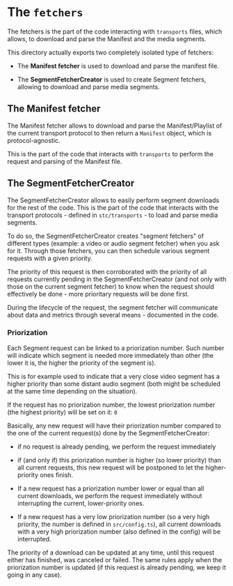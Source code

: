 # The `fetchers` ###############################################################

The fetchers is the part of the code interacting with `transports` files, which
allows, to download and parse the Manifest and the media segments.

This directory actually exports two completely isolated type of fetchers:

  - The __Manifest fetcher__ is used to download and parse the manifest file.

  - The __SegmentFetcherCreator__ is used to create Segment fetchers,
    allowing to download and parse media segments.



## The Manifest fetcher ########################################################

The Manifest fetcher allows to download and parse the Manifest/Playlist of the
current transport protocol to then return a `Manifest` object, which is
protocol-agnostic.

This is the part of the code that interacts with `transports` to perform the
request and parsing of the Manifest file.



## The SegmentFetcherCreator ###################################################

The SegmentFetcherCreator allows to easily perform segment downloads for the
rest of the code.
This is the part of the code that interacts with the transport protocols -
defined in `stc/transports` - to load and parse media segments.

To do so, the SegmentFetcherCreator creates "segment fetchers" of different
types (example: a video or audio segment fetcher) when you ask for it.
Through those fetchers, you can then schedule various segment requests with a
given priority.

The priority of this request is then corroborated with the priority of all
requests currently pending in the SegmentFetcherCreator (and not only with
those on the current segment fetcher) to know when the request should
effectively be done - more prioritary requests will be done first.

During the lifecycle of the request, the segment fetcher will communicate about
data and metrics through several means - documented in the code.


### Priorization ###############################################################

Each Segment request can be linked to a priorization number.
Such number will indicate which segment is needed more immediately than other
(the lower it is, the higher the priority of the segment is).

This is for example used to indicate that a very close video segment has a
higher priority than some distant audio segment (both might be scheduled at the
same time depending on the situation).

If the request has no priorization number, the lowest priorization number
(the highest priority) will be set on it: ``0``

Basically, any new request will have their priorization number compared to the
one of the current request(s) done by the SegmentFetcherCreator:

  - if no request is already pending, we perform the request immediately

  - if (and only if) this priorization number is higher (so lower priority) than
    all current requests, this new request will be postponed to let the
    higher-priority ones finish.

  - If a new request has a priorization number lower or equal than all current
    downloads, we perform the request immediately without interrupting the
    current, lower-priority ones.

  - If a new request has a very low priorization number (so a very high
    priority, the number is defined in `src/config.ts`), all current downloads
    with a very high priorization number (also defined in the config) will be
    interrupted.

The priority of a download can be updated at any time, until this request either
has finished, was canceled or failed. The same rules apply when the priorization
number is updated (if this request is already pending, we keep it going in any
case).
